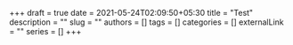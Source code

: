+++ 
draft = true
date = 2021-05-24T02:09:50+05:30
title = "Test"
description = ""
slug = ""
authors = []
tags = []
categories = []
externalLink = ""
series = []
+++
